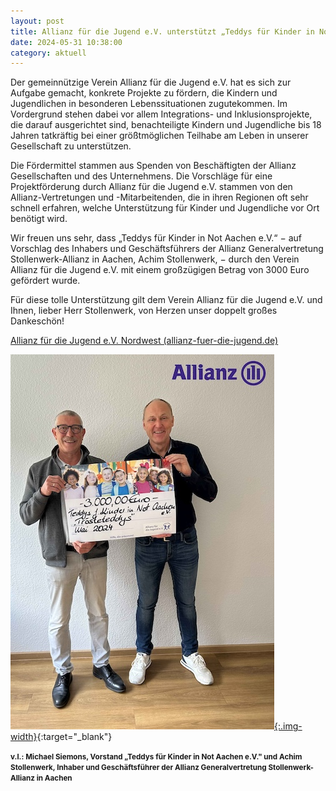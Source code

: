 ```yaml
---
layout: post
title: Allianz für die Jugend e.V. unterstützt „Teddys für Kinder in Not Aachen e.V.“ mit 3000 Euro
date: 2024-05-31 10:38:00
category: aktuell
---
```


Der gemeinnützige Verein Allianz für die Jugend e.V. hat es sich zur Aufgabe gemacht, konkrete Projekte zu fördern, die Kindern und Jugendlichen in besonderen Lebenssituationen zugutekommen. Im Vordergrund stehen dabei vor allem Integrations- und Inklusionsprojekte, die darauf ausgerichtet sind, benachteiligte Kindern und Jugendliche bis 18 Jahren tatkräftig bei einer größtmöglichen Teilhabe am Leben in unserer Gesellschaft zu unterstützen.

Die Fördermittel stammen aus Spenden von Beschäftigten der Allianz Gesellschaften und des Unternehmens. Die Vorschläge für eine Projektförderung durch Allianz für die Jugend e.V. stammen von den Allianz-Vertretungen und -Mitarbeitenden, die in ihren Regionen oft sehr schnell erfahren, welche Unterstützung für Kinder und Jugendliche vor Ort benötigt wird.

Wir freuen uns sehr, dass „Teddys für Kinder in Not Aachen e.V.“ − auf Vorschlag des Inhabers und Geschäftsführers der Allianz Generalvertretung Stollenwerk-Allianz in Aachen, Achim Stollenwerk, − durch den Verein Allianz für die Jugend e.V. mit einem großzügigen Betrag von 3000 Euro gefördert wurde.

Für diese tolle Unterstützung gilt dem Verein Allianz für die Jugend e.V. und Ihnen, lieber Herr Stollenwerk, von Herzen unser doppelt großes Dankeschön!

[Allianz für die Jugend e.V. Nordwest (allianz-fuer-die-jugend.de)](https://www.allianz-fuer-die-jugend.de/)

[![Allianz für die Jugend e.V. Herr Stollenwerk überreicht Scheck](/assets/Spendenuebergabe-Allianz-Stollenwerk-small.jpg){:.img-width}](/assets/Spendenuebergabe-Allianz-Stollenwerk.jpg){:target="\_blank"}

<small>**v.l.: Michael Siemons, Vorstand „Teddys für Kinder in Not Aachen e.V." und Achim Stollenwerk, Inhaber und Geschäftsführer der Allianz Generalvertretung Stollenwerk-Allianz in Aachen**</small>
